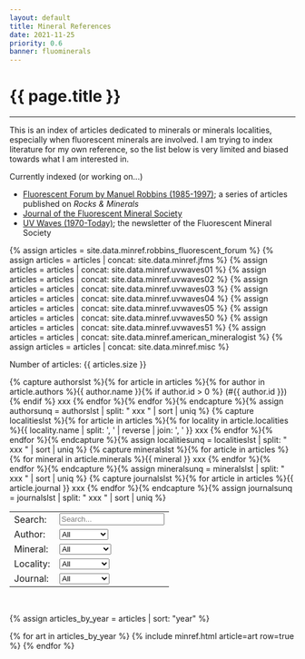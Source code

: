 ```yaml
---
layout: default
title: Mineral References
date: 2021-11-25
priority: 0.6
banner: fluominerals
---
```


{{ page.title }}
=====
---

This is an index of articles dedicated to minerals or minerals localities,
especially when fluorescent minerals are involved. I am trying to index
literature for my own reference, so the list below is very limited and biased
towards what I am interested in. 

Currently indexed (or working on...) 
 - [Fluorescent Forum by Manuel Robbins (1985-1997)](fluorescent_forum/); a series of articles published on *Rocks & Minerals*
 - [Journal of the Fluorescent Mineral Society](jfms/)
 - [UV Waves (1970-Today)](uvwaves/); the newsletter of the Fluorescent Mineral Society


{% assign articles = site.data.minref.robbins_fluorescent_forum %}
{% assign articles = articles | concat: site.data.minref.jfms %}
{% assign articles = articles | concat: site.data.minref.uvwaves01 %}
{% assign articles = articles | concat: site.data.minref.uvwaves02 %}
{% assign articles = articles | concat: site.data.minref.uvwaves03 %}
{% assign articles = articles | concat: site.data.minref.uvwaves04 %}
{% assign articles = articles | concat: site.data.minref.uvwaves05 %}
{% assign articles = articles | concat: site.data.minref.uvwaves50 %}
{% assign articles = articles | concat: site.data.minref.uvwaves51 %}
{% assign articles = articles | concat: site.data.minref.american_mineralogist %}
{% assign articles = articles | concat: site.data.minref.misc %}

Number of articles: {{ articles.size }}

{% capture authorslst %}{% for article in articles %}{% for author in article.authors %}{{ author.name }}{% if author.id > 0 %} (#{{ author.id }}){% endif %} xxx {% endfor %}{% endfor %}{% endcapture %}{% assign authorsunq = authorslst | split: " xxx " | sort | uniq  %}
{% capture localitieslst %}{% for article in articles %}{% for locality in article.localities %}{{ locality.name | split: ', ' | reverse | join: ', ' }} xxx {% endfor %}{% endfor %}{% endcapture %}{% assign localitiesunq = localitieslst | split: " xxx " | sort | uniq  %}
{% capture mineralslst %}{% for article in articles %}{% for mineral in article.minerals %}{{ mineral }} xxx {% endfor %}{% endfor %}{% endcapture %}{% assign mineralsunq = mineralslst | split: " xxx " | sort | uniq  %}
{% capture journalslst %}{% for article in articles %}{{ article.journal }} xxx {% endfor %}{% endcapture %}{% assign journalsunq = journalslst | split: " xxx " | sort | uniq  %}

<table>
<tr>
<td><label for='FA_title'>Search:</label></td>
<td><input type='text' id='FA_title' onkeyup='FA_filter()' placeholder='Search...' title='Search...'></td>
</tr>
<tr>
<td><label for='FA_author'>Author:</label></td>
<td><select id='FA_author' onchange='FA_filter()'><option value="">All</option>{% for author in authorsunq %}<option value="{{ author }}">{{ author }}</option>{% endfor %}</select></td>
</tr>
<tr>
<td><label for='FA_mineral'>Mineral:</label></td>
<td><select id='FA_mineral' onchange='FA_filter()'><option value="">All</option>{% for mineral in mineralsunq %}<option value="{{ mineral }}">{{ mineral }}</option>{% endfor %}</select></td>
</tr>
<tr>
<td><label for='FA_locality'>Locality:</label></td>
<td><select id='FA_locality' onchange='FA_filter()'><option value="">All</option>{% for locality in localitiesunq %}<option value="{{ locality | split: ', ' | reverse | join: ', ' }}">{{ locality }}</option>{% endfor %}</select></td>
</tr>
<tr>
<td><label for='FA_journal'>Journal:</label></td>
<td><select id='FA_journal' onchange='FA_filter()'><option value="">All</option>{% for journal in journalsunq %}<option value="{{ journal }}">{{ journal }}</option>{% endfor %}</select></td>
</tr>
</table>

<br>

{% assign articles_by_year = articles | sort: "year" %}

<table id='FA_table'>
{% for art in articles_by_year %}
  {% include minref.html article=art row=true %}
{% endfor %}
</table>

<script>
function FA_filter() {
  var table, tr, i;
  var content, test;
  var mineral = document.getElementById("FA_mineral").value.toUpperCase();
  var author = document.getElementById("FA_author").value.toUpperCase();
  var locality = document.getElementById("FA_locality").value.toUpperCase();
  var title = document.getElementById("FA_title").value.toUpperCase();
  var journal = document.getElementById("FA_journal").value.toUpperCase();
  table = document.getElementById("FA_table");
  tr = table.getElementsByTagName("tr");
  for (i=0; i<tr.length; i++) {
    content = tr[i].getElementsByTagName("td")[0].textContent.toUpperCase();
    test = content.indexOf(mineral) > -1;
    test = test && content.indexOf(author) > -1;
    test = test && content.indexOf(locality) > -1;
    test = test && content.indexOf(title) > -1;
    test = test && content.indexOf(journal) > -1;
      if (test) {
        tr[i].style.display = "";
      } else {
        tr[i].style.display = "none";
      }
  }
}
</script>

<br>

